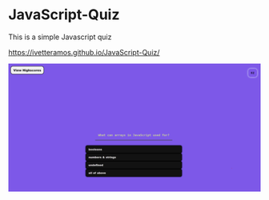 # JavaScript-Quiz

This is a simple Javascript quiz


https://ivetteramos.github.io/JavaScript-Quiz/

![](/quiz-screenshot.png)
